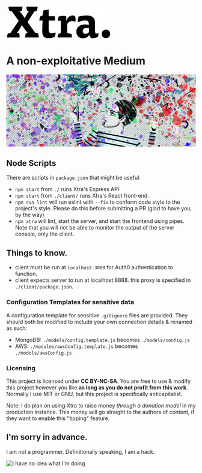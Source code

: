![Xtra](https://github.com/kellymears/xtra/blob/master/client/src/assets/img/xtra-medium.jpg)

# A non-exploitative Medium

![](https://github.com/kellymears/xtra/blob/master/client/src/assets/img/medium-pollock-banner.jpg)

## Node Scripts

There are scripts in `package.json` that might be useful:

* `npm start` from `./` runs Xtra's Express API
* `npm start` from `./client/` runs Xtra's React front-end.
* `npm run lint` will run eslint with `--fix` to conform code style to the project's style. Please do this before submitting a PR (glad to have you, by the way)
* `npm xtra` will lint, start the server, and start the frontend using pipes. Note that you will not be able to monitor the output of the server console, only the client.

## Things to know.

* client must be run at `localhost:3000` for Auth0 authentication to function.
* client expects server to run at localhost:8888. this proxy is specified in `./client/package.json`.

### Configuration Templates for sensitive data

A configuration template for sensitive `.gitignore` files are provided. They should both be modified to include your own connection details & renamed as such:

* MongoDB: `./models/config.template.js` becomes `./models/config.js`
* AWS: `./modules/awsConfig.template.js` becomes `./models/awsConfig.js`

### Licensing

This project is licensed under **CC BY-NC-SA**. You are free to use & modify this project however you like **as long as you do not profit from this work**. Normally I use MIT or GNU, but this project is specifically anticapitalist.

Note: I do plan on using Xtra to raise money *through a donation model* in my production instance. This money will go straight to the authors of content, if they want to enable this "tipping" feature.

## I'm sorry in advance.   

I am not a programmer. Definitionally speaking, I am a hack.

![I have no idea what I'm doing](https://carboncostume.com/wordpress/wp-content/uploads/2015/11/hackerman.jpg)
